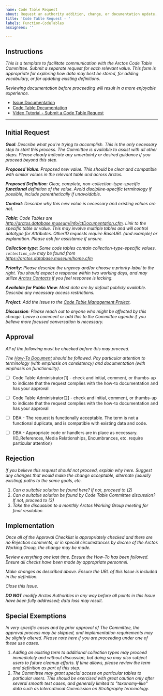 ```yaml
---
name: Code Table Request
about: Request an authority addition, change, or documentation update.
title: 'Code Table Request - '
labels: Function-CodeTables
assignees: ''

---
```


## Instructions

_This is a template to facilitate communication with the Arctos Code Table Committee. Submit a separate request for each relevant value. This form is appropriate for exploring how data may best be stored, for adding vocabulary, or for updating existing definitions._

_Reviewing documentation before proceeding will result in a more enjoyable experience._

* [Issue Documentation](http://handbook.arctosdb.org/how_to/How-to-Use-Issues-in-Arctos.html)
* [Code Table Documentation](https://handbook.arctosdb.org/how_to/How-To-Manage-Code-Table-Requests.html)
* [Video Tutorial - Submit a Code Table Request](https://youtu.be/t2jHbsRA3lk)


------------------------------

## Initial Request

_**Goal**: Describe what you're trying to accomplish. This is the only necessary step to start this process. The Committee is available to assist with all other steps. Please clearly indicate any uncertainty or desired guidance if you proceed beyond this step._




_**Proposed Value**: Proposed new value. This should be clear and compatible with similar values in the relevant table and across Arctos._




_**Proposed Definition**: Clear, complete, non-collection-type-specific **functional** definition of the value. Avoid discipline-specific terminology if possible, include parenthetically if unavoidable._




_**Context**: Describe why this new value is necessary and existing values are not._




_**Table**: Code Tables are http://arctos.database.museum/info/ctDocumentation.cfm. Link to the specific table or value. This may involve multiple tables and will control datatype for Attributes. OtherID requests require BaseURL (and example) or explanation. Please ask for assistance if unsure._




_**Collection type**: Some code tables contain collection-type-specific values. ``collection_cde`` may be found from https://arctos.database.museum/home.cfm_




_**Priority**: Please describe the urgency and/or choose a priority-label to the right. You should expect a response within two working days, and may utilize [Arctos Contacts](https://arctosdb.org/contacts/) if you feel response is lacking._




_**Available for Public View**: Most data are by default publicly available. Describe any necessary access restrictions._




_**Project**: Add the issue to the [Code Table Management Project](https://github.com/ArctosDB/arctos/projects/13#card-31628184)._




_**Discussion**: Please reach out to anyone who might be affected by this change. Leave a comment or add this to the Committee agenda if you believe more focused conversation is necessary._



## Approval

_All of the following must be checked before this may proceed._

_The [How-To Document](https://handbook.arctosdb.org/how_to/How-To-Manage-Code-Table-Requests.html) should be followed. Pay particular attention to terminology (with emphasis on consistency) and documentation (with emphasis on functionality)._

- [ ] Code Table Administrator[1] - check and initial, comment, or thumbs-up to indicate that the request complies with the how-to documentation and has your approval
- [ ] Code Table Administrator[2] - check and initial, comment, or thumbs-up to indicate that the request complies with the how-to documentation and has your approval
- [ ] DBA - The request is functionally acceptable. The term is not a functional duplicate, and is compatible with existing data and code.
- [ ] DBA - Appropriate code or handlers are in place as necessary. (ID_References, Media Relationships, Encumbrances, etc. require particular attention)


## Rejection

_If you believe this request should not proceed, explain why here. Suggest any changes that would make the change acceptable, alternate (usually existing) paths to the same goals, etc._

1. _Can a suitable solution be found here? If not, proceed to (2)_
2. _Can a suitable solution be found by Code Table Committee discussion? If not, proceed to (3)_
3. _Take the discussion to a monthly Arctos Working Group meeting for final resolution._

## Implementation

_Once all of the Approval Checklist is appropriately checked and there are no Rejection comments, or in special circumstances by decree of the Arctos Working Group, the change may be made._

_Review everything one last time.  Ensure the How-To has been followed. Ensure all checks have been made by appropriate personnel._

_Make changes as described above. Ensure the URL of this Issue is included in the definition._

_Close this Issue._

_**DO NOT** modify Arctos Authorities in any way before all points in this Issue have been fully addressed; data loss may result._

## Special Exemptions

_In very specific cases and by prior approval of The Committee, the approval process may be skipped, and implementation requirements may be slightly altered. Please note here if you are proceeding under one of these use cases._

1. _Adding an existing term to additional collection types may proceed immediately and without discussion, but doing so may also subject users to future cleanup efforts. If time allows, please review the term and definition as part of this step._
2. _The Committee may grant special access on particular tables to particular users. This should be exercised with great caution only after several smooth test cases, and generally limited to "taxonomy-like" data such as International Commission on Stratigraphy terminology._
